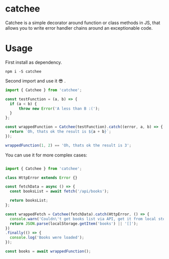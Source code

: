 # catchee
Catchee is a simple decorator around function or class methods in JS, that allows you to write error handler chains around an exceptionable code.

# Usage

First install as dependency.
```
npm i -S catchee
```

Second import and use it 😎 .

```javascript
import { Catchee } from 'catchee';

const testFunction = (a, b) => {
  if (a < b) {
      throw new Error('A less than B :(');
  }
};

const wrappedFunction = Catchee(testFunction).catch((error, a, b) => {
  return `Oh, thats ok the result is ${a + b}`;
});

wrappedFunction(1, 2) == 'Oh, thats ok the result is 3';
```

You can use it for more complex cases:

```javascript

import { Catchee } from 'catchee';

class HttpError extends Error {}

const fetchData = async () => {
  const booksList = await fetch('/api/books');

  return booksList;
};

const wrappedFetch = Catchee(fetchData).catch(HttpError, () => {
  console.warn('Couldn\'t get books list via API, get it from local storage...');
  return JSON.parse(localStorage.getItem('books') || '[]');
})
.finally(() => {
  console.log('Books were loaded');
});

const books = await wrappedFunction();


```
